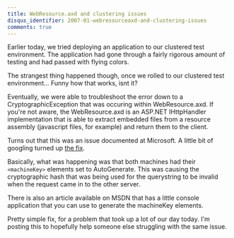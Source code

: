 ```yaml
---
title: WebResource.axd and clustering issues
disqus_identifier: 2007-01-webresourceaxd-and-clustering-issues
comments: true
---
```


Earlier today, we tried deploying an application to our clustered test environment. The application had gone through a fairly rigorous amount of testing and had passed with flying colors.

The strangest thing happened though, once we rolled to our clustered test environment... Funny how that works, isnt it?

Eventually, we were able to troubleshoot the error down to a CryptographicException that was occuring within WebResource.axd. If you're not aware, the WebResource.axd is an ASP.NET IHttpHandler implementation that is able to extract embedded files from a resource assembly (javascript files, for example) and return them to the client. 

Turns out that this was an issue documented at Microsoft. A little bit of googling turned up [the fix][1]. 

Basically, what was happening was that both machines had their `<machineKey>` elements set to AutoGenerate. This was causing the cryptographic hash that was being used for the querystring to be invalid when the request came in to the other server.

There is also an article available on MSDN that has a little console application that you can use to generate the machineKey elements.

Pretty simple fix, for a problem that took up a lot of our day today. I'm posting this to hopefully help someone else struggling with the same issue.

[1]:http://connect.microsoft.com/VisualStudio/feedback/ViewFeedback.aspx?FeedbackID=105039
